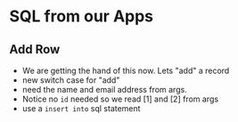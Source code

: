 # SQL from our Apps

## Add Row

- We are getting the hand of this now.   Lets "add" a record
- new switch case for "add"
- need the name and email address from args.
- Notice no `id` needed so we read [1] and [2] from args
- use a `insert into` sql statement
